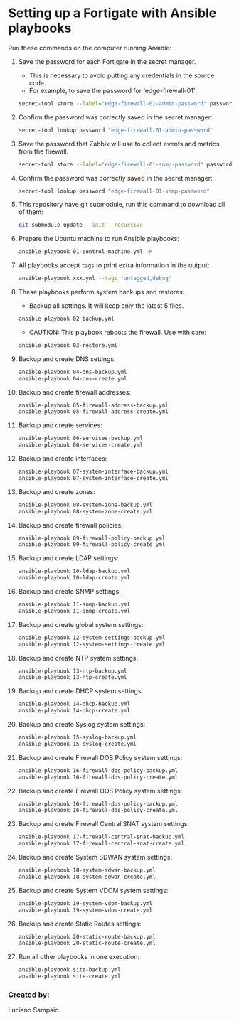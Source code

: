 # Setting up a Fortigate with Ansible playbooks

Run these commands on the computer running Ansible:

1. Save the password for each Fortigate in the secret manager.

    - This is necessary to avoid putting any credentials in the source code.
    - For example, to save the password for 'edge-firewall-01':
    ```bash
    secret-tool store --label="edge-firewall-01-admin-password" password "edge-firewall-01-admin-password"
    ```

1. Confirm the password was correctly saved in the secret manager:
    ```bash
    secret-tool lookup password "edge-firewall-01-admin-password"
    ```

1. Save the password that Zabbix will use to collect events and metrics from the firewall.

    ```bash
    secret-tool store --label="edge-firewall-01-snmp-password" password "edge-firewall-01-snmp-password"
    ```

1. Confirm the password was correctly saved in the secret manager:
    ```bash
    secret-tool lookup password "edge-firewall-01-snmp-password"
    ```

1. This repository have git submodule, run this command to download all of them:
    ```bash
    git submodule update --init --recursive
    ```

1. Prepare the Ubuntu machine to run Ansible playbooks:
    ```bash
    ansible-playbook 01-control-machine.yml -K
    ```

1. All playbooks accept `tags` to print extra information in the output:
    ```bash
    ansible-playbook xxx.yml --tags "untagged,debug"
    ```

1. These playbooks perform system backups and restores:
    - Backup all settings. It will keep only the latest 5 files.
    ```bash
    ansible-playbook 02-backup.yml
    ```

    - CAUTION: This playbook reboots the firewall. Use with care:
    ```bash
    ansible-playbook 03-restore.yml
    ```

1. Backup and create DNS settings:
    ```bash
    ansible-playbook 04-dns-backup.yml
    ansible-playbook 04-dns-create.yml
    ```

1. Backup and create firewall addresses:
    ```bash
    ansible-playbook 05-firewall-address-backup.yml
    ansible-playbook 05-firewall-address-create.yml
    ```

1. Backup and create services:
    ```bash
    ansible-playbook 06-services-backup.yml
    ansible-playbook 06-services-create.yml
    ```

1. Backup and create interfaces:
    ```bash
    ansible-playbook 07-system-interface-backup.yml
    ansible-playbook 07-system-interface-create.yml
    ```

1. Backup and create zones:
    ```bash
    ansible-playbook 08-system-zone-backup.yml
    ansible-playbook 08-system-zone-create.yml
    ```

1. Backup and create firewall policies:
    ```bash
    ansible-playbook 09-firewall-policy-backup.yml
    ansible-playbook 09-firewall-policy-create.yml
    ```

1. Backup and create LDAP settings:
    ```bash
    ansible-playbook 10-ldap-backup.yml
    ansible-playbook 10-ldap-create.yml
    ```

1. Backup and create SNMP settings:
    ```bash
    ansible-playbook 11-snmp-backup.yml
    ansible-playbook 11-snmp-create.yml
    ```

1. Backup and create global system settings:
    ```bash
    ansible-playbook 12-system-settings-backup.yml
    ansible-playbook 12-system-settings-create.yml
    ```

1. Backup and create NTP system settings:
    ```bash
    ansible-playbook 13-ntp-backup.yml
    ansible-playbook 13-ntp-create.yml
    ```

1. Backup and create DHCP system settings:
    ```bash
    ansible-playbook 14-dhcp-backup.yml
    ansible-playbook 14-dhcp-create.yml
    ```

1. Backup and create Syslog system settings:
    ```bash
    ansible-playbook 15-syslog-backup.yml
    ansible-playbook 15-syslog-create.yml
    ```

1. Backup and create Firewall DOS Policy system settings:
    ```bash
    ansible-playbook 16-firewall-dos-policy-backup.yml
    ansible-playbook 16-firewall-dos-policy-create.yml
    ```

1. Backup and create Firewall DOS Policy system settings:
    ```bash
    ansible-playbook 16-firewall-dos-policy-backup.yml
    ansible-playbook 16-firewall-dos-policy-create.yml
    ```

1. Backup and create Firewall Central SNAT system settings:
    ```bash
    ansible-playbook 17-firewall-central-snat-backup.yml
    ansible-playbook 17-firewall-central-snat-create.yml
    ```

1. Backup and create System SDWAN system settings:
    ```bash
    ansible-playbook 18-system-sdwan-backup.yml
    ansible-playbook 18-system-sdwan-create.yml
    ```

1. Backup and create System VDOM system settings:
    ```bash
    ansible-playbook 19-system-vdom-backup.yml
    ansible-playbook 19-system-vdom-create.yml
    ```

1. Backup and create Static Routes settings:
    ```bash
    ansible-playbook 20-static-route-backup.yml
    ansible-playbook 20-static-route-create.yml
    ```

1. Run all other playbooks in one execution:
    ```bash
    ansible-playbook site-backup.yml
    ansible-playbook site-create.yml
    ```

### Created by:

Luciano Sampaio.
